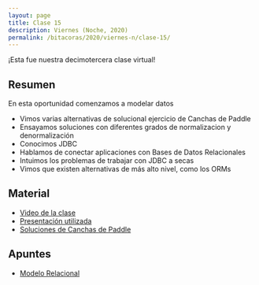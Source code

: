 ```yaml
---
layout: page
title: Clase 15
description: Viernes (Noche, 2020)
permalink: /bitacoras/2020/viernes-n/clase-15/
---
```


¡Esta fue nuestra decimotercera clase virtual!

## Resumen

En esta oportunidad comenzamos a modelar datos
- Vimos varias alternativas de solucional ejercicio de Canchas de Paddle
- Ensayamos soluciones con diferentes grados de normalizacion y denormalización
- Conocimos JDBC
- Hablamos de conectar aplicaciones con Bases de Datos Relacionales
- Intuimos los problemas de trabajar con JDBC a secas
- Vimos que existen alternativas de más alto nivel, como los ORMs

## Material

- [Video de la clase](https://us02web.zoom.us/rec/share/RNdOaL08fS4fObZg0uBw-84jQDu0lP26buN98X57jd4O6mSsTTtyFmliKqpLngQM.qlT1YR10UIl_879I?startTime=1598652358000)
- [Presentación utilizada](https://docs.google.com/presentation/d/1RwCtcTtJNCmiSpORiNeDvrtKN2p3wd6aNbRrH0sF-QI/edit?usp=sharing)
- [Soluciones de Canchas de Paddle](https://drive.google.com/file/d/1pzfjfZusgj9IGdA2Mw7gXYeJWIHnr2Qf/view?usp=sharing)

## Apuntes

- [Modelo Relacional](https://docs.google.com/document/d/1uF3yoYIFmLxTH5ZJoT9I3cc5TW9b-H3BqZJbLudKBcA/edit#heading=h.aa3gqw2dds4m)
